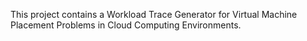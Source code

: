 This project contains a Workload Trace Generator for Virtual Machine Placement Problems in Cloud Computing Environments.
